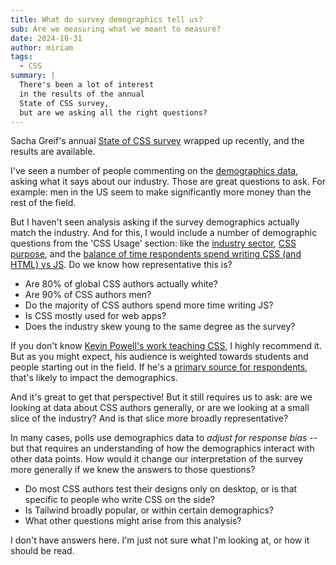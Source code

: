 ```yaml
---
title: What do survey demographics tell us?
sub: Are we measuring what we meant to measure?
date: 2024-10-31
author: miriam
tags:
  - CSS
summary: |
  There's been a lot of interest
  in the results of the annual
  State of CSS survey,
  but are we asking all the right questions?
---
```


Sacha Greif's annual
[State of CSS survey](https://2024.stateofcss.com/en-US/)
wrapped up recently,
and the results are available.

I've seen a number of people
commenting on the
[demographics data](https://2024.stateofcss.com/en-US/demographics/),
asking what it says about our industry.
Those are great questions to ask.
For example:
men in the US seem to make significantly more money
than the rest of the field.

But I haven't seen analysis asking
if the survey demographics actually match the industry.
And for this,
I would include a number of demographic questions
from the 'CSS Usage' section:
like the [industry sector](https://2024.stateofcss.com/en-US/usage/#industry_sector),
[CSS purpose](https://2024.stateofcss.com/en-US/usage/#usage_type),
and the
[balance of time respondents spend writing CSS (and HTML) vs JS](https://2024.stateofcss.com/en-US/usage/#css_js_balance).
Do we know how representative this is?

- Are 80% of global CSS authors actually white?
- Are 90% of CSS authors men?
- Do the majority of CSS authors spend more time writing JS?
- Is CSS mostly used for web apps?
- Does the industry skew young to the same degree as the survey?

If you don't know [Kevin Powell's work teaching CSS](https://www.kevinpowell.co/),
I highly recommend it.
But as you might expect,
his audience is weighted towards students
and people starting out in the field.
If he's a [primary source for respondents](https://2024.stateofcss.com/en-US/demographics/#source),
that's likely to impact the demographics.

And it's great to get that perspective!
But it still requires us to ask:
are we looking at data about CSS authors generally,
or are we looking at a small slice of the industry?
And is that slice more broadly representative?

In many cases,
polls use demographics data to
_adjust for response bias_ --
but that requires an understanding of how the demographics
interact with other data points.
How would it change our interpretation of the survey more generally
if we knew the answers to those questions?

- Do most CSS authors test their designs only on desktop,
  or is that specific to people who write CSS on the side?
- Is Tailwind broadly popular,
  or within certain demographics?
- What other questions might arise from this analysis?

I don't have answers here.
I'm just not sure what I'm looking at,
or how it should be read.
